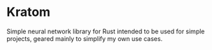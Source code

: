 # Kratom
Simple neural network library for Rust intended to be used for simple projects, geared mainly to simplify my own use cases.
